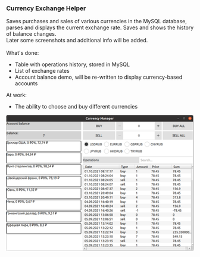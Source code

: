 ### Currency Exchange Helper

Saves purchases and sales of various currencies in the MySQL database, parses and displays the current exchange rate. 
Saves and shows the history of balance changes.<br>
Later some screenshots and additional info will be added.<br><br>
What's done:<br>
* Table with operations history, stored in MySQL<br>
* List of exchange rates<br>
* Account balance demo, will be re-written to display currency-based accounts<br>

At work:<br>
* The ability to choose and buy different currencies<br>

![Иллюстрация к проекту](https://github.com/s-vvardenfell/CurrencyForecaster/blob/main/images/Screenshot.png)



